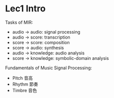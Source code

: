 # Lec1 Intro

Tasks of MIR:

* audio → audio: signal processing
* audio → score: transcription
* score → score: composition
* score → audio: synthesis
* audio → knowledge: audio analysis
* score → knowledge: symbolic-domain analysis

Fundamentals of Music Signal Processing:

* Pitch 音高
* Rhythm 節奏
* Timbre 音色
